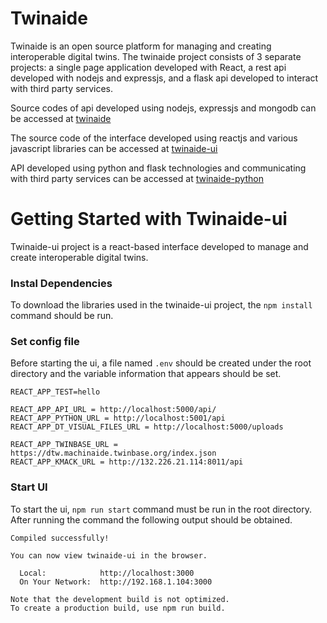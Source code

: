 # Twinaide

Twinaide is an open source platform for managing and creating interoperable digital twins. The twinaide project consists of 3 separate projects: a single page application developed with React, a rest api developed with nodejs and expressjs, and a flask api developed to interact with third party services.

Source codes of api developed using nodejs, expressjs and mongodb can be accessed at [twinaide](https://github.com/suatbayir1/twinaide)

The source code of the interface developed using reactjs and various javascript libraries can be accessed at [twinaide-ui](https://github.com/suatbayir1/twinaide-ui)

API developed using python and flask technologies and communicating with third party services can be accessed at [twinaide-python](https://github.com/suatbayir1/twinaide-python)

# Getting Started with Twinaide-ui

Twinaide-ui project is a react-based interface developed to manage and create interoperable digital twins.

### Instal Dependencies

To download the libraries used in the twinaide-ui project, the `npm install` command should be run.

### Set config file
Before starting the ui, a file named `.env` should be created under the root directory and the variable information that appears should be set.

```
REACT_APP_TEST=hello

REACT_APP_API_URL = http://localhost:5000/api/
REACT_APP_PYTHON_URL = http://localhost:5001/api
REACT_APP_DT_VISUAL_FILES_URL = http://localhost:5000/uploads

REACT_APP_TWINBASE_URL = https://dtw.machinaide.twinbase.org/index.json
REACT_APP_KMACK_URL = http://132.226.21.114:8011/api
```

### Start UI

To start the ui, `npm run start` command must be run in the root directory. After running the command the following output should be obtained.

```
Compiled successfully!

You can now view twinaide-ui in the browser.

  Local:            http://localhost:3000
  On Your Network:  http://192.168.1.104:3000

Note that the development build is not optimized.
To create a production build, use npm run build.
```